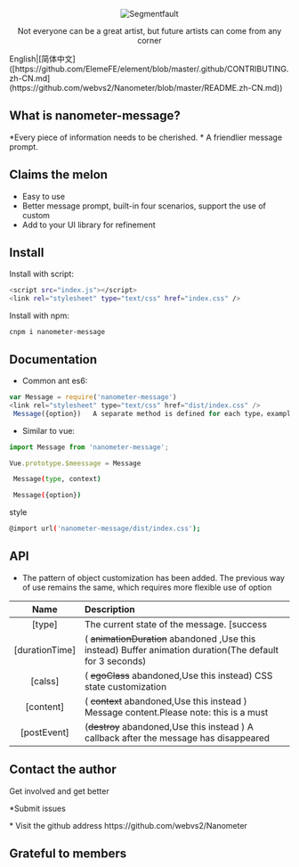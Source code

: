 <div align="center">

![Segmentfault](https://github.com/webvs2/Nanometer/blob/master/src/assets/img/rain.svg)

<p>Not everyone can be a great artist, but future artists can come from any corner</p>

</div>
English|[简体中文]([https://github.com/ElemeFE/element/blob/master/.github/CONTRIBUTING.zh-CN.md](https://github.com/webvs2/Nanometer/blob/master/README.zh-CN.md)) 

<h2 align="centre">What is nanometer-message?</h2>
*Every piece of information needs to be cherished.
* A friendlier message prompt.
<h2 align="left">Claims the melon<MessageBox有哪些功能？ ></h2>

* Easy to use
* Better message prompt, built-in four scenarios, support the use of custom
* Add to your UI library for refinement

<h2 align="left">Install</h2>
Install with script:

```bash
<script src="index.js"></script>
<link rel="stylesheet" type="text/css" href="index.css" />
```

Install with npm:

```
cnpm i nanometer-message
```

<h2 align="left">Documentation</h2>

* Common ant es6:

```js  
var Message = require('nanometer-message')
<link rel="stylesheet" type="text/css" href="dist/index.css" />
 Message({option})   A separate method is defined for each type，example: Message.success(options)。
```

* Similar to vue:

```js
import Message from 'nanometer-message';

Vue.prototype.$meessage = Message 
```

```bash
 Message(type, context)
```

```bash
 Message({option})
```

 style

```bash
@import url('nanometer-message/dist/index.css');
```

<h2 align="left">API</h2>

* The pattern of object customization has been added. The previous way of use remains the same, which requires more flexible use of option

|Name|Description|
|:--:|:----------|
|[type]|The current state of the message. [success|warning|info|error]|
|[durationTime]| ( <s>animationDuration</s> abandoned ,Use this instead)  Buffer animation duration(The default for 3 seconds)|
|[calss]| ( <s>egoClass</s> abandoned,Use this instead)   CSS state customization|
|[content]| ( <s>context</s> abandoned,Use this instead ) Message content.Please note: this is a must|
|[postEvent]| (<s>destroy</s> abandoned,Use this instead )  A callback after the message has disappeared |

<h2 align="left">Contact the author</h2>
<p>Get involved and get better</p>
<p> *Submit issues<https://github.com/webvs2/Nanometer/issues> </p>
<p>* Visit the github address <a herf="https://github.com/webvs2/Nanometer"> https://github.com/webvs2/Nanometer</a></p>

<h2 align="left">Grateful to members</h2>
